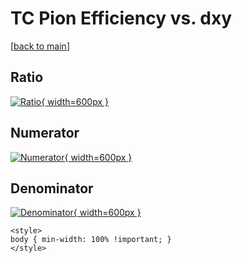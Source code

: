 # TC Pion Efficiency vs. dxy

[[back to main](./)]



## Ratio

[![Ratio](../mtv/var/TC_211_eff_stack_dxy.png){ width=600px }](../mtv/var/TC_211_eff_stack_dxy.pdf)

## Numerator

[![Numerator](../mtv/num/TC_211_eff_stack_dxy_num.png){ width=600px }](../mtv/num/TC_211_eff_stack_dxy_num.pdf)

## Denominator

[![Denominator](../mtv/den/TC_211_eff_stack_dxy_den.png){ width=600px }](../mtv/den/TC_211_eff_stack_dxy_den.pdf)


``` {=html}
<style>
body { min-width: 100% !important; }
</style>
```
